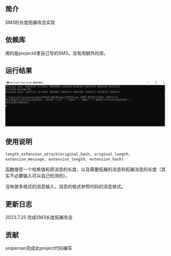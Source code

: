 
## 简介
SM3的长度拓展攻击实现
## 依赖库
用的是project4里自己写的SM3，没有用额外的库。

## 运行结果
![长度拓展攻击](https://github.com/snipernan/SDU23-CryptoRepo/blob/main/Project3%20implement%20length%20extension%20attack/figure/5c576608fbb110b6a54f528b14ed138.png)

## 使用说明

    length_extension_attack(original_hash, original_length, extension_message, extension_length, extension_hash)
函数接受一个哈希值和原消息的长度，以及需要拓展的消息和拓展消息的长度（其实不必要输入可以自己检测的）。

没有做多格式的消息输入，消息的格式参照代码的消息格式。



## 更新日志
2023.7.25 完成SM3长度拓展攻击

## 贡献
snipernan完成此project代码编写

